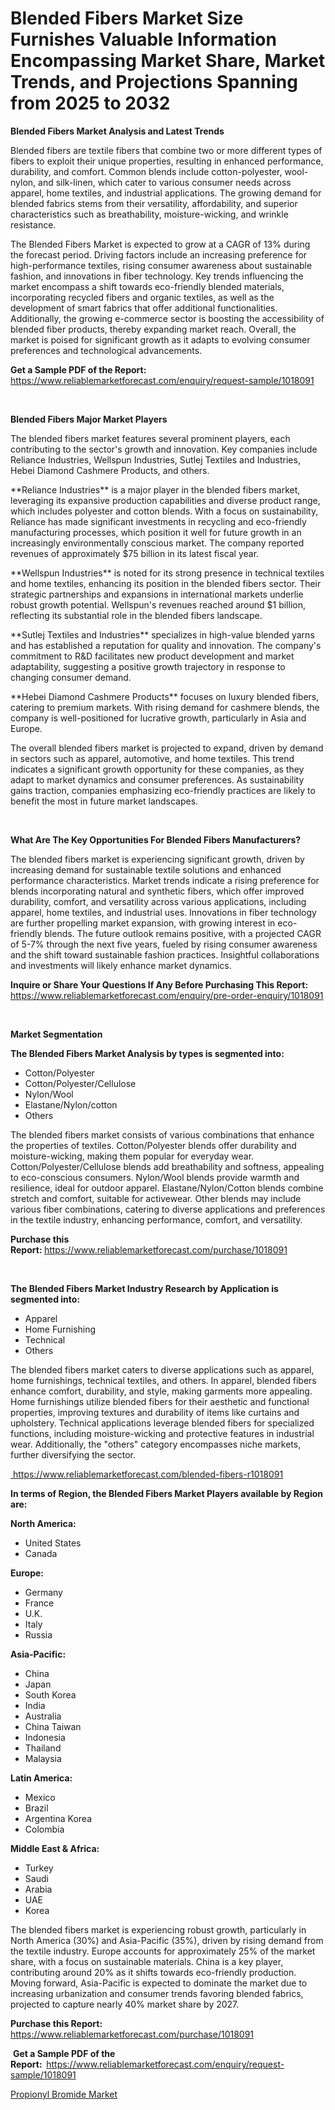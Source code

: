 <p><h1>Blended Fibers Market Size Furnishes Valuable Information Encompassing Market Share, Market Trends, and Projections Spanning from 2025 to 2032</h1></p><p><strong>Blended Fibers Market Analysis and Latest Trends</strong></p>
<p><p>Blended fibers are textile fibers that combine two or more different types of fibers to exploit their unique properties, resulting in enhanced performance, durability, and comfort. Common blends include cotton-polyester, wool-nylon, and silk-linen, which cater to various consumer needs across apparel, home textiles, and industrial applications. The growing demand for blended fabrics stems from their versatility, affordability, and superior characteristics such as breathability, moisture-wicking, and wrinkle resistance.</p><p>The Blended Fibers Market is expected to grow at a CAGR of 13% during the forecast period. Driving factors include an increasing preference for high-performance textiles, rising consumer awareness about sustainable fashion, and innovations in fiber technology. Key trends influencing the market encompass a shift towards eco-friendly blended materials, incorporating recycled fibers and organic textiles, as well as the development of smart fabrics that offer additional functionalities. Additionally, the growing e-commerce sector is boosting the accessibility of blended fiber products, thereby expanding market reach. Overall, the market is poised for significant growth as it adapts to evolving consumer preferences and technological advancements.</p></p>
<p><strong>Get a Sample PDF of the Report:&nbsp;</strong> <a href="https://www.reliablemarketforecast.com/enquiry/request-sample/1018091?utm_campaign=3527&utm_medium=2&utm_source=Github&utm_content=ia&utm_term=31032025&utm_id=blended-fibers">https://www.reliablemarketforecast.com/enquiry/request-sample/1018091</a></p>
<p>&nbsp;</p>
<p><strong>Blended Fibers Major Market Players</strong></p>
<p><p>The blended fibers market features several prominent players, each contributing to the sector's growth and innovation. Key companies include Reliance Industries, Wellspun Industries, Sutlej Textiles and Industries, Hebei Diamond Cashmere Products, and others.</p><p>**Reliance Industries** is a major player in the blended fibers market, leveraging its expansive production capabilities and diverse product range, which includes polyester and cotton blends. With a focus on sustainability, Reliance has made significant investments in recycling and eco-friendly manufacturing processes, which position it well for future growth in an increasingly environmentally conscious market. The company reported revenues of approximately $75 billion in its latest fiscal year.</p><p>**Wellspun Industries** is noted for its strong presence in technical textiles and home textiles, enhancing its position in the blended fibers sector. Their strategic partnerships and expansions in international markets underlie robust growth potential. Wellspun's revenues reached around $1 billion, reflecting its substantial role in the blended fibers landscape.</p><p>**Sutlej Textiles and Industries** specializes in high-value blended yarns and has established a reputation for quality and innovation. The company's commitment to R&D facilitates new product development and market adaptability, suggesting a positive growth trajectory in response to changing consumer demand.</p><p>**Hebei Diamond Cashmere Products** focuses on luxury blended fibers, catering to premium markets. With rising demand for cashmere blends, the company is well-positioned for lucrative growth, particularly in Asia and Europe.</p><p>The overall blended fibers market is projected to expand, driven by demand in sectors such as apparel, automotive, and home textiles. This trend indicates a significant growth opportunity for these companies, as they adapt to market dynamics and consumer preferences. As sustainability gains traction, companies emphasizing eco-friendly practices are likely to benefit the most in future market landscapes.</p></p>
<p>&nbsp;</p>
<p><strong>What Are The Key Opportunities For Blended Fibers Manufacturers?</strong></p>
<p><p>The blended fibers market is experiencing significant growth, driven by increasing demand for sustainable textile solutions and enhanced performance characteristics. Market trends indicate a rising preference for blends incorporating natural and synthetic fibers, which offer improved durability, comfort, and versatility across various applications, including apparel, home textiles, and industrial uses. Innovations in fiber technology are further propelling market expansion, with growing interest in eco-friendly blends. The future outlook remains positive, with a projected CAGR of 5-7% through the next five years, fueled by rising consumer awareness and the shift toward sustainable fashion practices. Insightful collaborations and investments will likely enhance market dynamics.</p></p>
<p><strong>Inquire or Share Your Questions If Any Before Purchasing This Report:</strong> <a href="https://www.reliablemarketforecast.com/enquiry/pre-order-enquiry/1018091?utm_campaign=3527&utm_medium=2&utm_source=Github&utm_content=ia&utm_term=31032025&utm_id=blended-fibers">https://www.reliablemarketforecast.com/enquiry/pre-order-enquiry/1018091</a></p>
<p>&nbsp;</p>
<p><strong>Market Segmentation</strong></p>
<p><strong>The Blended Fibers Market Analysis by types is segmented into:</strong></p>
<p><ul><li>Cotton/Polyester</li><li>Cotton/Polyester/Cellulose</li><li>Nylon/Wool</li><li>Elastane/Nylon/cotton</li><li>Others</li></ul></p>
<p><p>The blended fibers market consists of various combinations that enhance the properties of textiles. Cotton/Polyester blends offer durability and moisture-wicking, making them popular for everyday wear. Cotton/Polyester/Cellulose blends add breathability and softness, appealing to eco-conscious consumers. Nylon/Wool blends provide warmth and resilience, ideal for outdoor apparel. Elastane/Nylon/Cotton blends combine stretch and comfort, suitable for activewear. Other blends may include various fiber combinations, catering to diverse applications and preferences in the textile industry, enhancing performance, comfort, and versatility.</p></p>
<p><strong>Purchase this Report:&nbsp;</strong><a href="https://www.reliablemarketforecast.com/purchase/1018091?utm_campaign=3527&utm_medium=2&utm_source=Github&utm_content=ia&utm_term=31032025&utm_id=blended-fibers">https://www.reliablemarketforecast.com/purchase/1018091</a></p>
<p>&nbsp;</p>
<p><strong>The Blended Fibers Market Industry Research by Application is segmented into:</strong></p>
<p><ul><li>Apparel</li><li>Home Furnishing</li><li>Technical</li><li>Others</li></ul></p>
<p><p>The blended fibers market caters to diverse applications such as apparel, home furnishings, technical textiles, and others. In apparel, blended fibers enhance comfort, durability, and style, making garments more appealing. Home furnishings utilize blended fibers for their aesthetic and functional properties, improving textures and durability of items like curtains and upholstery. Technical applications leverage blended fibers for specialized functions, including moisture-wicking and protective features in industrial wear. Additionally, the "others" category encompasses niche markets, further diversifying the sector.</p></p>
<p><a href="https://www.reliablemarketforecast.com/blended-fibers-r1018091?utm_campaign=3527&utm_medium=2&utm_source=Github&utm_content=ia&utm_term=31032025&utm_id=blended-fibers">&nbsp;https://www.reliablemarketforecast.com/blended-fibers-r1018091</a></p>
<p><strong>In terms of Region, the Blended Fibers Market Players available by Region are:</strong></p>
<p>
    <p> <strong> North America: </strong>
        <ul>
            <li>United States</li>
            <li>Canada</li>
        </ul>
        </p> 
    <p> <strong> Europe: </strong>
        <ul>
            <li>Germany</li>
            <li>France</li>
            <li>U.K.</li>
            <li>Italy</li>
            <li>Russia</li>
        </ul>
        </p> 
    <p> <strong> Asia-Pacific: </strong>
        <ul>
            <li>China</li>
            <li>Japan</li>
            <li>South Korea</li>
            <li>India</li>
            <li>Australia</li>
            <li>China Taiwan</li>
            <li>Indonesia</li>
            <li>Thailand</li>
            <li>Malaysia</li>
        </ul>
        </p> 
    <p> <strong> Latin America: </strong>
        <ul>
            <li>Mexico</li>
            <li>Brazil</li>
            <li>Argentina Korea</li>
            <li>Colombia</li>
        </ul>
        </p> 
    <p> <strong> Middle East & Africa: </strong>
        <ul>
            <li>Turkey</li>
            <li>Saudi</li>
            <li>Arabia</li>
            <li>UAE</li>
            <li>Korea</li>
        </ul>
    </p>
    </p>
<p><p>The blended fibers market is experiencing robust growth, particularly in North America (30%) and Asia-Pacific (35%), driven by rising demand from the textile industry. Europe accounts for approximately 25% of the market share, with a focus on sustainable materials. China is a key player, contributing around 20% as it shifts towards eco-friendly production. Moving forward, Asia-Pacific is expected to dominate the market due to increasing urbanization and consumer trends favoring blended fabrics, projected to capture nearly 40% market share by 2027.</p></p>
<p><strong>Purchase this Report: </strong><a href="https://www.reliablemarketforecast.com/purchase/1018091?utm_campaign=3527&utm_medium=2&utm_source=Github&utm_content=ia&utm_term=31032025&utm_id=blended-fibers">https://www.reliablemarketforecast.com/purchase/1018091</a></p>
<p>&nbsp;<strong>Get a Sample PDF of the Report:&nbsp;&nbsp;</strong><a href="https://www.reliablemarketforecast.com/enquiry/request-sample/1018091?utm_campaign=3527&utm_medium=2&utm_source=Github&utm_content=ia&utm_term=31032025&utm_id=blended-fibers">https://www.reliablemarketforecast.com/enquiry/request-sample/1018091</a></p>
<p><strong></strong></p>
<p><p><a href="https://github.com/boccalyver5k/Market-Research-Report-List-1/blob/main/propionyl-bromide-market.md?utm_campaign=3527&utm_medium=2&utm_source=Github&utm_content=ia&utm_term=31032025&utm_id=blended-fibers">Propionyl Bromide Market</a></p></p>